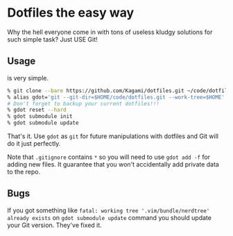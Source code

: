 # Dotfiles the easy way

Why the hell everyone come in with tons of useless kludgy solutions for such simple task? Just USE Git!

## Usage

is very simple.

```sh
% git clone --bare https://github.com/Kagami/dotfiles.git ~/code/dotfiles.git
% alias gdot='git --git-dir=$HOME/code/dotfiles.git --work-tree=$HOME'
# Don't forget to backup your current dotfiles!!!
% gdot reset --hard
% gdot submodule init
% gdot submodule update
```

That's it. Use `gdot` as `git` for future manipulations with dotfiles and Git will do it just perfectly.

Note that `.gitignore` contains `*` so you will need to use `gdot add -f` for adding new files. It guarantee that you won't accidentally add private data to the repo.

## Bugs

If you got something like `fatal: working tree '.vim/bundle/nerdtree' already exists` on `gdot submodule update` command you should update your Git version. They've fixed it.

